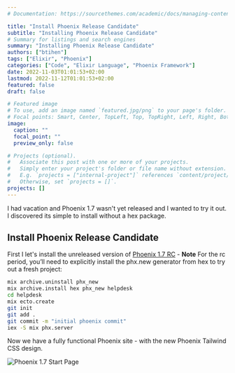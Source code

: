 ```yaml
---
# Documentation: https://sourcethemes.com/academic/docs/managing-content/

title: "Install Phoenix Release Candidate"
subtitle: "Installing Phoenix Release Candidate"
# Summary for listings and search engines
summary: "Installing Phoenix Release Candidate"
authors: ["btihen"]
tags: ["Elixir", "Phoenix"]
categories: ["Code", "Elixir Language", "Phoenix Framework"]
date: 2022-11-03T01:01:53+02:00
lastmod: 2022-11-12T01:01:53+02:00
featured: false
draft: false

# Featured image
# To use, add an image named `featured.jpg/png` to your page's folder.
# Focal points: Smart, Center, TopLeft, Top, TopRight, Left, Right, BottomLeft, Bottom, BottomRight.
image:
  caption: ""
  focal_point: ""
  preview_only: false

# Projects (optional).
#   Associate this post with one or more of your projects.
#   Simply enter your project's folder or file name without extension.
#   E.g. `projects = ["internal-project"]` references `content/project/deep-learning/index.md`.
#   Otherwise, set `projects = []`.
projects: []
---
```


I had vacation and Phoenix 1.7 wasn't yet released and I wanted to try it out.  I discovered its simple to install without a hex package.

## Install Phoenix Release Candidate

First I let's install the unreleased version of [Phoenix 1.7 RC](
https://www.phoenixframework.org/blog/phoenix-1.7-released) - **Note** For the rc period, you’ll need to explicitly install the phx.new generator from hex to try out a fresh project:

```bash
mix archive.uninstall phx_new
mix archive.install hex phx_new helpdesk
cd helpdesk
mix ecto.create
git init
git add .
git commit -m "initial phoenix commit"
iex -S mix phx.server
```

Now we have a fully functional Phoenix site - with the new Phoenix Tailwind CSS design.

![Phoenix 1.7 Start Page](phoenix_1_7_default.png)
